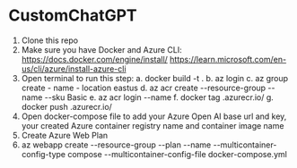 # CustomChatGPT
1.	Clone this repo
2.	Make sure you have Docker and Azure CLI:
    https://docs.docker.com/engine/install/
    https://learn.microsoft.com/en-us/cli/azure/install-azure-cli
3.	Open terminal to run this step:
a.	docker build -t <ChooseContianerName> .
b.	az login
c.	az group create - name <ChooseResourceGroupName> - location eastus
d.	az acr create --resource-group <ChooseResourceGroupName> --name <ChooseAzureContainerRegistryName> --sku Basic
e.	az acr login --name <ChooseAzureContainerRegistryName>
f.	docker tag <ChooseContianerName>  <ChooseAzureContainerRegistryName>.azurecr.io/<ChooseContianerName>
g.	docker push <ChooseAzureContainerRegistryName>.azurecr.io/<ChooseContianerName>
4.	Open docker-compose file to add your Azure Open AI base url and key, your created Azure container registry name and container image name
5.	Create Azure Web Plan
6.	az webapp create --resource-group <ChooseResourceGroupName> --plan <AzureWebPlanName>--name <ChooseWebAppName> --multicontainer-config-type compose --multicontainer-config-file docker-compose.yml
